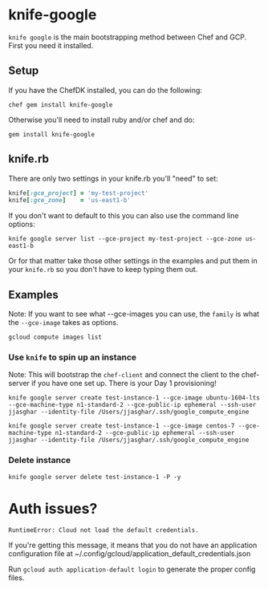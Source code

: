 # knife-google

`knife google` is the main bootstrapping method between Chef and GCP. First you need it installed.

## Setup

If you have the ChefDK installed, you can do the following:

```
chef gem install knife-google
```

Otherwise you'll need to install ruby and/or chef and do:

```
gem install knife-google
```

## knife.rb

There are only two settings in your knife.rb you'll "need" to set:

```ruby
knife[:gce_project] = 'my-test-project'
knife[:gce_zone]    = 'us-east1-b'
```

If you don't want to default to this you can also use the command line options:

```
knife google server list --gce-project my-test-project --gce-zone us-east1-b
```

Or for that matter take those other settings in the examples and put them in your
`knife.rb` so you don't have to keep typing them out.

## Examples

Note: If you want to see what --gce-images you can use, the `family` is what the `--gce-image`
takes as options.

```
gcloud compute images list
```

### Use `knife` to spin up an instance

Note: This will bootstrap the `chef-client` and connect the client to the chef-server if you have
one set up. There is your Day 1 provisioning!

```
knife google server create test-instance-1 --gce-image ubuntu-1604-lts  --gce-machine-type n1-standard-2 --gce-public-ip ephemeral --ssh-user jjasghar --identity-file /Users/jjasghar/.ssh/google_compute_engine
```

```
knife google server create test-instance-1 --gce-image centos-7 --gce-machine-type n1-standard-2 --gce-public-ip ephemeral --ssh-user jjasghar --identity-file /Users/jjasghar/.ssh/google_compute_engine
```

### Delete instance

```
knife google server delete test-instance-1 -P -y
```

# Auth issues?
```
RuntimeError: Cloud not load the default credentials.
```

If you're getting this message, it means that you do not have an application configuration file at ~/.config/gcloud/application_default_credentials.json

Run `gcloud auth application-default login` to generate the proper config files.

